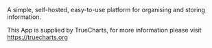 A simple, self-hosted, easy-to-use platform for organising and storing information.

This App is supplied by TrueCharts, for more information please visit https://truecharts.org
